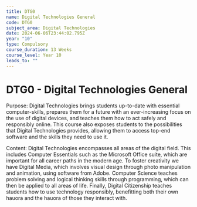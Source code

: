 ```yaml
---
title: DTG0
name: Digital Technologies General
code: DTG0
subject_area: Digital Technologies
date: 2024-06-06T23:44:02.795Z
year: "10"
type: Compulsory
course_duration: 13 Weeks
course_level: Year 10
leads_to: ""
---
```

# DTG0 - Digital Technologies General

Purpose: Digital Technologies brings students up-to-date with essential computer-skills, prepares them for a future with an ever-increasing focus on the use of digital devices, and teaches them how to act safely and responsibly online. This course also exposes students to the possibilities that Digital Technologies provides, allowing them to access top-end software and the skills they need to use it.



Content: Digital Technologies encompasses all areas of the digital field. This includes Computer Essentials such as the Microsoft Office suite, which are important for all career paths in the modern age. To foster creativity we have Digital Media, which involves visual design through photo manipulation and animation, using software from Adobe. Computer Science teaches problem solving and logical thinking skills through programming, which can then be applied to all areas of life. Finally, Digital Citizenship teaches students how to use technology responsibly, benefitting both their own hauora and the hauora of those they interact with.